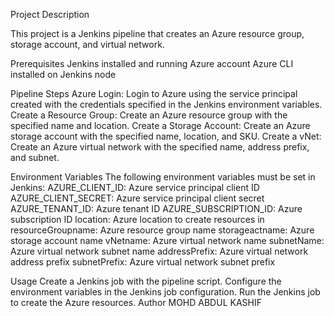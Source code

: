 Project Description

This project is a Jenkins pipeline that creates an Azure resource group, storage account, and virtual network.

Prerequisites
Jenkins installed and running
Azure account
Azure CLI installed on Jenkins node

Pipeline Steps
Azure Login: Login to Azure using the service principal created with the credentials specified in the Jenkins environment variables.
Create a Resource Group: Create an Azure resource group with the specified name and location.
Create a Storage Account: Create an Azure storage account with the specified name, location, and SKU.
Create a vNet: Create an Azure virtual network with the specified name, address prefix, and subnet.

Environment Variables
The following environment variables must be set in Jenkins:
AZURE_CLIENT_ID: Azure service principal client ID
AZURE_CLIENT_SECRET: Azure service principal client secret
AZURE_TENANT_ID: Azure tenant ID
AZURE_SUBSCRIPTION_ID: Azure subscription ID
location: Azure location to create resources in
resourceGroupname: Azure resource group name
storageactname: Azure storage account name
vNetname: Azure virtual network name
subnetName: Azure virtual network subnet name
addressPrefix: Azure virtual network address prefix
subnetPrefix: Azure virtual network subnet prefix

Usage
Create a Jenkins job with the pipeline script.
Configure the environment variables in the Jenkins job configuration.
Run the Jenkins job to create the Azure resources.
Author
MOHD ABDUL KASHIF 
